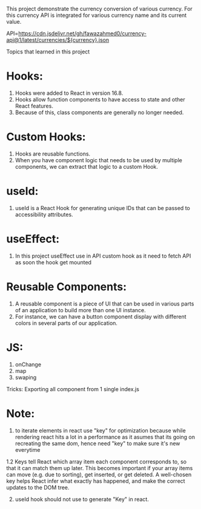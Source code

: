 This project demonstrate the currency conversion of various currency. For this currency API is integrated for various currency name and its current value.

API=https://cdn.jsdelivr.net/gh/fawazahmed0/currency-api@1/latest/currencies/${currency}.json

Topics that learned in this project

# Hooks:

1. Hooks were added to React in version 16.8.
2. Hooks allow function components to have access to state and other React features.
3. Because of this, class components are generally no longer needed.

# Custom Hooks:

1. Hooks are reusable functions.
2. When you have component logic that needs to be used by multiple components, we can extract that logic to a custom Hook.

# useId:

1. useId is a React Hook for generating unique IDs that can be passed to accessibility attributes.

# useEffect:

1. In this project useEffect use in API custom hook as it need to fetch API as soon the hook get mounted

# Reusable Components:

1. A reusable component is a piece of UI that can be used in various parts of an application to build more than one UI instance.
2. For instance, we can have a button component display with different colors in several parts of our application.

# JS:

1. onChange
2. map
3. swaping

Tricks:
Exporting all component from 1 single index.js

# Note:

1. to iterate elements in react use "key" for optimization because while rendering react hits a lot in a performance as it asumes that its going on recreating the same dom, hence need "key" to make sure it's new everytime

1.2 Keys tell React which array item each component corresponds to, so that it can match them up later. This becomes important if your array items can move (e.g. due to sorting), get inserted, or get deleted. A well-chosen key helps React infer what exactly has happened, and make the correct updates to the DOM tree.

2. useId hook should not use to generate "Key" in react.
